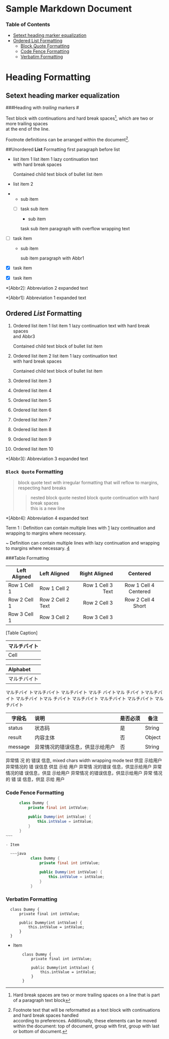 # Sample Markdown Document

[TOC]: #

### Table of Contents
- [Setext heading marker equalization](#setext-heading-marker-equalization)
- [Ordered List Formatting](#ordered-list-formatting)
    - [Block Quote Formatting](#block-quote-formatting)
    - [Code Fence Formatting](#code-fence-formatting)
    - [Verbatim Formatting](#verbatim-formatting)

Heading Formatting
===
Setext heading marker equalization
---
###Heading with *trailing* markers #

  Text block with continuations and hard break spaces[^hard-break-spaces],
            which are two or more trailing spaces  
        at the end of the line.

  Footnote definitions can be arranged within the document[^1].

[^hard-break-spaces]: Hard break spaces are two or more trailing spaces on a line that is part of a paragraph text block

##Unordered **List** Formatting
first paragraph before list
* list item 1
list item 1 lazy continuation text  
        with hard break spaces

     Contained child text block of bullet list item

* list item 2
*
    * sub item
    * [ ] task sub item
        * sub item

      task sub item paragraph with overflow wrapping text
* [ ] task item
    * sub item

      sub item paragraph with Abbr1

* [X] task item
* [x] task item

*[Abbr2]: Abbreviation 2 expanded text

*[Abbr1]: Abbreviation 1 expanded text


## Ordered **_List_** Formatting
1. Ordered list item 1
list item 1 lazy continuation text with hard break spaces  
and Abbr3

    Contained child text block of bullet list item


1. Ordered list item 2
list item 1 lazy continuation text  
        with hard break spaces



   Contained child text block of bullet list item
1. Ordered list item 3
1. Ordered list item 4
1. Ordered list item 5
1. Ordered list item 6
1. Ordered list item 7
1. Ordered list item 8
1. Ordered list item 9
1. Ordered list item 10

*[Abbr3]: Abbreviation 3 expanded text

[1]: http://example.com  "Example"

[^1]: Footnote text that will be reformatted as a text block
with continuations and hard break spaces handled  
     according to preferences. Additionally, these elements can be moved within the
 document: top of document, group with first, group with last or bottom of document.

### `Block Quote` Formatting #

> block quote text with irregular formatting
> that will reflow to margins, respecting hard
> breaks
>>nested block quote
>>nested block quote continuation
>>with hard break spaces  
>>this is a new line

[2]: http://example.com  "Example"
[4]: mailto:me@me.com  "Example"
[3]: ftp://example.com  "Example"

*[Abbr4]: Abbreviation 4 expanded text

Term 1
: Definition can contain multiple lines with   [1]
  lazy continuation and wrapping to margins where necessary.

~ Definition can contain multiple lines with
  lazy continuation and wrapping to margins where necessary. [4]

###Table Formatting

Left Aligned |Left Aligned|Right Aligned|Centered
|-----------|:-----------|----------:|:-----:
Row 1 Cell 1 |Row 1 Cell 2|Row 1 Cell 3 Text|Row 1 Cell 4 Centered
Row 2 Cell 1 |Row 2 Cell 2 Text |Row 2 Cell 3|Row 2 Cell 4 Short
Row 3 Cell 1 |Row 3 Cell 2 |Row 3 Cell 3
[Table Caption]

| マルチバイト |
|:-------|
| Cell |

| Alphabet |
|:---------|
| マルチバイト|

マルチバイ トマルチバイト マルチバイト マルチ バイトマル チバイ トマルチバイト マルチバイ トマル チバイト マルチバイト マルチバイト マルチバイト マルチバイト

| 字段名| 说明| 是否必须 | 备注   |
|---------|:--------|---------|--------|
| status| 状态码    | 是 | String |
| result  | 内容主体  | 否   | Object |
| message | 异常情况的错误信息，供显示给用户 | 否 | String |

异常情 况 的 错误 信息, mixed chars width wrapping mode test 供显 示给用户 异常情况的 错 误信息 供显 示给 用户
异常情 况的错误 信息，供显示给用户 异常情况的错 误信息，供显 示给用户  异常情况 的错误信息，供显示给用户
异常 情况的 错 误 信息，供显 示给 用户

### Code Fence Formatting

```java 
      class Dummy {
          private final int intValue;

          public Dummy(int intValue) {
              this.intValue = intValue;
          }
      }
~~~

- Item

  ~~~java
           class Dummy {
               private final int intValue;

               public Dummy(int intValue) {
                   this.intValue = intValue;
               }
           }
  ```

### Verbatim Formatting

      class Dummy {
          private final int intValue;

          public Dummy(int intValue) {
              this.intValue = intValue;
          }
      }

- Item

          class Dummy {
              private final int intValue;

              public Dummy(int intValue) {
                  this.intValue = intValue;
              }
          }

